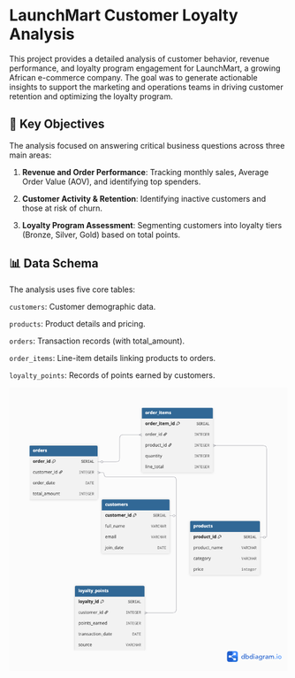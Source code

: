 # LaunchMart Customer Loyalty Analysis

This project provides a detailed analysis of customer behavior, revenue performance, and loyalty program engagement for LaunchMart, a growing African e-commerce company. The goal was to generate actionable insights to support the marketing and operations teams in driving customer retention and optimizing the loyalty program.


## 🎯 Key Objectives
The analysis focused on answering critical business questions across three main areas:

1. **Revenue and Order Performance**: Tracking monthly sales, Average Order Value (AOV), and identifying top spenders.

2. **Customer Activity & Retention**: Identifying inactive customers and those at risk of churn.

3. **Loyalty Program Assessment**: Segmenting customers into loyalty tiers (Bronze, Silver, Gold) based on total points.


## 📊 Data Schema
The analysis uses five core tables:

`customers`: Customer demographic data.

`products`: Product details and pricing.

`orders`: Transaction records (with total_amount).

`order_items`: Line-item details linking products to orders.

`loyalty_points`: Records of points earned by customers.

![Alt txt](images/erd.png)